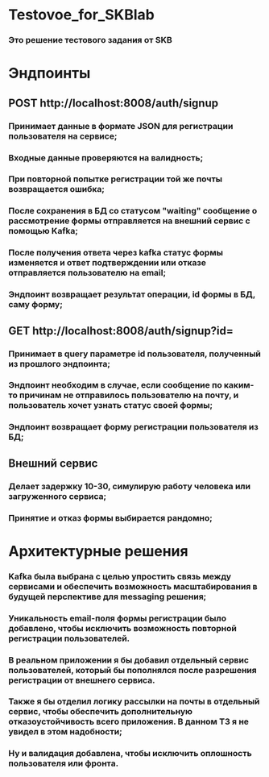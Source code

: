 # Testovoe_for_SKBlab
### Это решение тестового задания от SKB
# Эндпоинты
## POST http://localhost:8008/auth/signup
### Принимает данные в формате JSON для регистрации пользователя на сервисе;
### Входные данные проверяются на валидность;
### При повторной попытке регистрации той же почты возвращается ошибка;
### После сохранения в БД со статусом "waiting" сообщение о рассмотрение формы отправляется на внешний сервис с помощью Kafka;
### После получения ответа через kafka статус формы изменяется и ответ подтверждении или отказе отправляется пользователю на email;
### Эндпоинт возвращает результат операции, id формы в БД, саму форму;
## GET http://localhost:8008/auth/signup?id=
### Принимает в query параметре id пользователя, полученный из прошлого эндпоинта;
### Эндпоинт необходим в случае, если сообщение по каким-то причинам не отправилось пользователю на почту, и пользователь хочет узнать статус своей формы;
### Эндпоинт возвращает форму регистрации пользователя из БД;
## Внешний сервис
### Делает задержку 10-30, симулирую работу человека или загруженного сервиса;
### Принятие и отказ формы выбирается рандомно;

# Архитектурные решения
### Kafka была выбрана с целью упростить связь между сервисами и обеспечить возможность масштабирования в будущей перспективе для messaging решения;
### Уникальность email-поля формы регистрации было добавлено, чтобы исключить возможность повторной регистрации пользователей.
### В реальном приложении я бы добавил отдельный сервис пользователей, который бы пополнялся после разрешения регистрации от внешнего сервиса.
### Также я бы отделил логику рассылки на почты в отдельный сервис, чтобы обеспечить дополнительную отказоустойчивость всего приложения. В данном ТЗ я не увидел в этом надобности;
### Ну и валидация добавлена, чтобы исключить оплошность пользователя или фронта.
